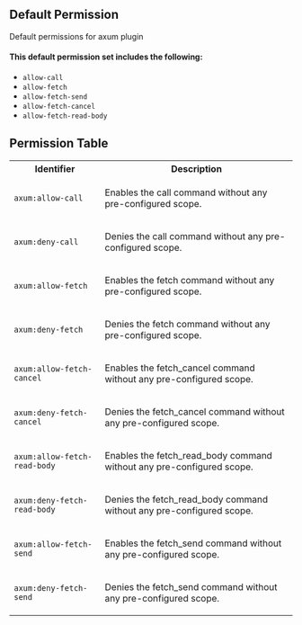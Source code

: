 ## Default Permission

Default permissions for axum plugin

#### This default permission set includes the following:

- `allow-call`
- `allow-fetch`
- `allow-fetch-send`
- `allow-fetch-cancel`
- `allow-fetch-read-body`

## Permission Table

<table>
<tr>
<th>Identifier</th>
<th>Description</th>
</tr>


<tr>
<td>

`axum:allow-call`

</td>
<td>

Enables the call command without any pre-configured scope.

</td>
</tr>

<tr>
<td>

`axum:deny-call`

</td>
<td>

Denies the call command without any pre-configured scope.

</td>
</tr>

<tr>
<td>

`axum:allow-fetch`

</td>
<td>

Enables the fetch command without any pre-configured scope.

</td>
</tr>

<tr>
<td>

`axum:deny-fetch`

</td>
<td>

Denies the fetch command without any pre-configured scope.

</td>
</tr>

<tr>
<td>

`axum:allow-fetch-cancel`

</td>
<td>

Enables the fetch_cancel command without any pre-configured scope.

</td>
</tr>

<tr>
<td>

`axum:deny-fetch-cancel`

</td>
<td>

Denies the fetch_cancel command without any pre-configured scope.

</td>
</tr>

<tr>
<td>

`axum:allow-fetch-read-body`

</td>
<td>

Enables the fetch_read_body command without any pre-configured scope.

</td>
</tr>

<tr>
<td>

`axum:deny-fetch-read-body`

</td>
<td>

Denies the fetch_read_body command without any pre-configured scope.

</td>
</tr>

<tr>
<td>

`axum:allow-fetch-send`

</td>
<td>

Enables the fetch_send command without any pre-configured scope.

</td>
</tr>

<tr>
<td>

`axum:deny-fetch-send`

</td>
<td>

Denies the fetch_send command without any pre-configured scope.

</td>
</tr>
</table>
